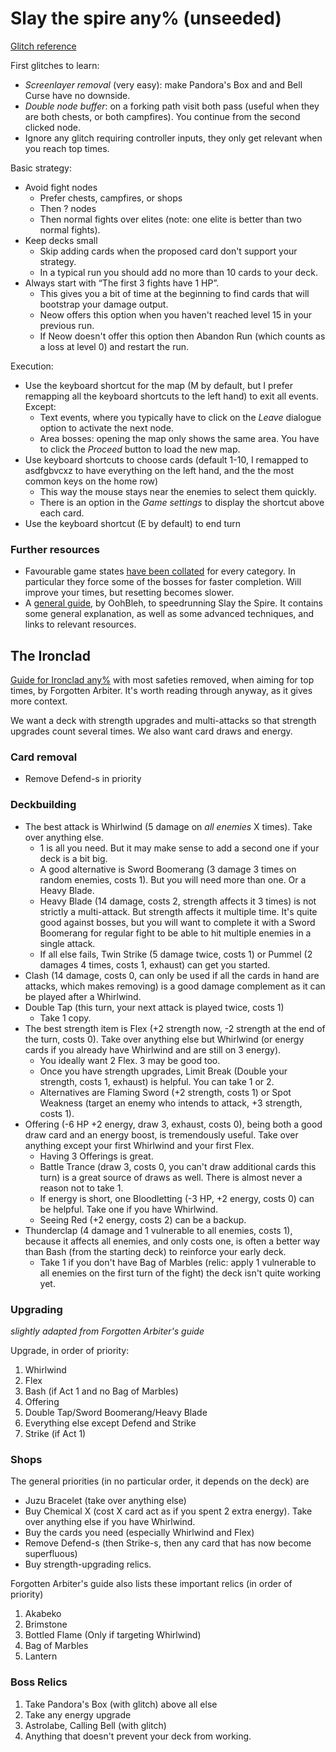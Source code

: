 Slay the spire any% (unseeded)
==============================

[Glitch reference](https://docs.google.com/spreadsheets/d/101K_6xxDjQH2caGApCMxgrybOScGw0VRwd5C-qYl0tA/edit#gid=0)

First glitches to learn:
- _Screenlayer removal_ (very easy): make Pandora's Box and and Bell
  Curse have no downside.
- _Double node buffer_: on a forking path visit both pass (useful when
  they are both chests, or both campfires). You continue from the
  second clicked node.
- Ignore any glitch requiring controller inputs, they only get
  relevant when you reach top times.
  
Basic strategy:
- Avoid fight nodes
  - Prefer chests, campfires, or shops
  - Then ? nodes
  - Then normal fights over elites (note: one elite is better than two
    normal fights).
- Keep decks small
  - Skip adding cards when the proposed card don't support your
    strategy.
  - In a typical run you should add no more than 10 cards to your
    deck.
- Always start with “The first 3 fights have 1 HP”.
  - This gives you a bit of time at the beginning to find cards that
    will bootstrap your damage output.
  - Neow offers this option when you haven't reached level 15 in your
    previous run.
  - If Neow doesn't offer this option then Abandon Run (which counts
    as a loss at level 0) and restart the run.

Execution:
- Use the keyboard shortcut for the map (M by default, but I prefer
  remapping all the keyboard shortcuts to the left hand) to exit all
  events. Except: 
  - Text events, where you typically have to click on the _Leave_
    dialogue option to activate the next node.
  - Area bosses: opening the map only shows the same area. You have to
    click the _Proceed_ button to load the new map.
- Use keyboard shortcuts to choose cards (default 1-10, I remapped to
  asdfgbvcxz to have everything on the left hand, and the the most
  common keys on the home row)
  - This way the mouse stays near the enemies to select them quickly.
  - There is an option in the _Game settings_ to display the shortcut
    above each card.
- Use the keyboard shortcut (E by default) to end turn

### Further resources

- Favourable game states [have been collated][file_setups] for every
  category. In particular they force some of the bosses for faster
  completion. Will improve your times, but resetting becomes slower.
- A [general guide][oohbleh_guide], by OohBleh, to speedrunning Slay
  the Spire. It contains some general explanation, as well as some
  advanced techniques, and links to relevant resources.

[file_setups]: https://github.com/OohBleh/Spire-speedruns-and-other-stuff/tree/main/file_setups 
[oohbleh_guide]: https://raw.githubusercontent.com/OohBleh/Spire-speedruns-and-other-stuff/main/guide/main.pdf

## The Ironclad

[Guide for Ironclad any%][ironclad_sub6] with most safeties
removed, when aiming for top times, by Forgotten Arbiter. It's worth
reading through anyway, as it gives more context.

[ironclad_sub6]: https://docs.google.com/document/d/1DXQgwbz-KAJf0FCEoGq4yjE63JdaMfOMk5l_sklF8Cs/edit#heading=h.qr0ic38pjppd

We want a deck with strength upgrades and multi-attacks so that
strength upgrades count several times. We also want card draws and
energy.


### Card removal
- Remove Defend-s in priority

### Deckbuilding
- The best attack is Whirlwind (5 damage on _all enemies_ X
  times). Take over anything else.
  - 1 is all you need. But it may make sense to add a second one if
    your deck is a bit big.
  - A good alternative is Sword Boomerang (3 damage 3 times on random
    enemies, costs 1). But you will need more than one. Or a Heavy
    Blade.
  - Heavy Blade (14 damage, costs 2, strength affects it 3 times) is
    not strictly a multi-attack. But strength affects it multiple
    time. It's quite good against bosses, but you will want to
    complete it with a Sword Boomerang for regular fight to be able to
    hit multiple enemies in a single attack.
  - If all else fails, Twin Strike (5 damage twice, costs 1) or Pummel
    (2 damages 4 times, costs 1, exhaust) can get you started.
- Clash (14 damage, costs 0, can only be used if all the cards in hand
  are attacks, which makes removing) is a good damage complement as
  it can be played after a Whirlwind.
- Double Tap (this turn, your next attack is played twice, costs 1)
  - Take 1 copy.
- The best strength item is Flex (+2 strength now, -2 strength at the
  end of the turn, costs 0). Take over anything else but Whirlwind (or
  energy cards if you already have Whirlwind and are still on 3
  energy).
  - You ideally want 2 Flex. 3 may be good too.
  - Once you have strength upgrades, Limit Break (Double your
    strength, costs 1, exhaust) is helpful. You can take 1 or 2.
  - Alternatives are Flaming Sword (+2 strength, costs 1) or Spot
    Weakness (target an enemy who intends to attack, +3 strength,
    costs 1).
- Offering (-6 HP +2 energy, draw 3, exhaust, costs 0), being both a
  good draw card and an energy boost, is tremendously useful. Take
  over anything except your first Whirlwind and your first Flex.
  - Having 3 Offerings is great.
  - Battle Trance (draw 3, costs 0, you can't draw additional cards
    this turn) is a great source of draws as well. There is almost
    never a reason not to take 1.
  - If energy is short, one Bloodletting (-3 HP, +2 energy, costs 0)
    can be helpful. Take one if you have Whirlwind.
  - Seeing Red (+2 energy, costs 2) can be a backup.
- Thunderclap (4 damage and 1 vulnerable to all enemies, costs 1),
  because it affects all enemies, and only costs one, is often a
  better way than Bash (from the starting deck) to reinforce your
  early deck.
  - Take 1 if you don't have Bag of Marbles (relic: apply 1 vulnerable
    to all enemies on the first turn of the fight) the deck isn't
    quite working yet.
    
### Upgrading

_slightly adapted from Forgotten Arbiter's guide_

Upgrade, in order of priority:

1. Whirlwind
1. Flex
1. Bash (if Act 1 and no Bag of Marbles)
1. Offering
1. Double Tap/Sword Boomerang/Heavy Blade
1. Everything else except Defend and Strike
1. Strike (if Act 1)

### Shops

The general priorities (in no particular order, it depends on the
deck) are

- Juzu Bracelet (take over anything else)
- Buy Chemical X (cost X card act as if you spent 2 extra
  energy). Take over anything else if you have Whirlwind.
- Buy the cards you need (especially Whirlwind and Flex)
- Remove Defend-s (then Strike-s, then any card that has now become
  superfluous)
- Buy strength-upgrading relics.

Forgotten Arbiter's guide also lists these important relics (in order
of priority)

1. Akabeko
1. Brimstone
1. Bottled Flame (Only if targeting Whirlwind)
1. Bag of Marbles
1. Lantern

### Boss Relics

1. Take Pandora's Box (with glitch) above all else
2. Take any energy upgrade
3. Astrolabe, Calling Bell (with glitch)
4. Anything that doesn't prevent your deck from working.


<!--  LocalWords:  speedrunning Screenlayer oohbleh Deckbuilding
 -->
